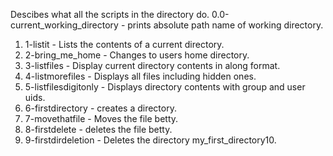 Descibes what all the scripts in the directory do.
0.0-current_working_directory - prints absolute path name of working directory.
1. 1-listit - Lists the contents of a current directory.
2. 2-bring_me_home - Changes to users home directory.
3. 3-listfiles - Display current directory contents in along format.
4. 4-listmorefiles - Displays all files including hidden ones.
5. 5-listfilesdigitonly - Displays directory contents with group and user uids.
6. 6-firstdirectory - creates a directory.
7. 7-movethatfile - Moves the file betty. 
8. 8-firstdelete - deletes the file betty.
9. 9-firstdirdeletion - Deletes the directory my_first_directory10.  
